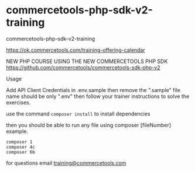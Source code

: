 # commercetools-php-sdk-v2-training

commercetools-php-sdk-v2-training

https://ok.commercetools.com/training-offering-calendar

NEW PHP COURSE USING THE NEW COMMERCETOOLS PHP SDK
https://github.com/commercetools/commercetools-sdk-php-v2

Usage

Add API Client Credentials in .env.sample then remove the ".sample" file name should be only ".env"
then follow your trainer instructions to solve the exercises.

use the command `composer install` to install dependencies

then you should be able to run any file using composer [fileNumber]
example.   

`composer 1`  
`composer 4c`  
`composer 6b`

for questions email training@commercetools.com
